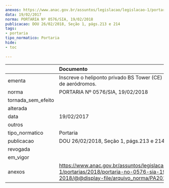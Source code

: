 ```yaml
---
anexos: https://www.anac.gov.br/assuntos/legislacao/legislacao-1/portarias/2018/portaria-no-0576-sia-19-02-2018/@@display-file/arquivo_norma/PA2018-0576.pdf
data: 19/02/2017
norma: PORTARIA Nº 0576/SIA, 19/02/2018
publicacao: DOU 26/02/2018, Seção 1, págs.213 e 214
tags:
- portaria
tipo_normatico: Portaria
hide: 
- toc 
 
---
```


|                    | Documento                                                                                                                                            |
|:-------------------|:-----------------------------------------------------------------------------------------------------------------------------------------------------|
| ementa             | Inscreve o heliponto privado BS Tower (CE) no cadastro de aeródromos.                                                                                |
| norma              | PORTARIA Nº 0576/SIA, 19/02/2018                                                                                                                     |
| tornada_sem_efeito |                                                                                                                                                      |
| alterada           |                                                                                                                                                      |
| data               | 19/02/2017                                                                                                                                           |
| outros             |                                                                                                                                                      |
| tipo_normatico     | Portaria                                                                                                                                             |
| publicacao         | DOU 26/02/2018, Seção 1, págs.213 e 214                                                                                                              |
| revogada           |                                                                                                                                                      |
| em_vigor           |                                                                                                                                                      |
| anexos             | https://www.anac.gov.br/assuntos/legislacao/legislacao-1/portarias/2018/portaria-no-0576-sia-19-02-2018/@@display-file/arquivo_norma/PA2018-0576.pdf |